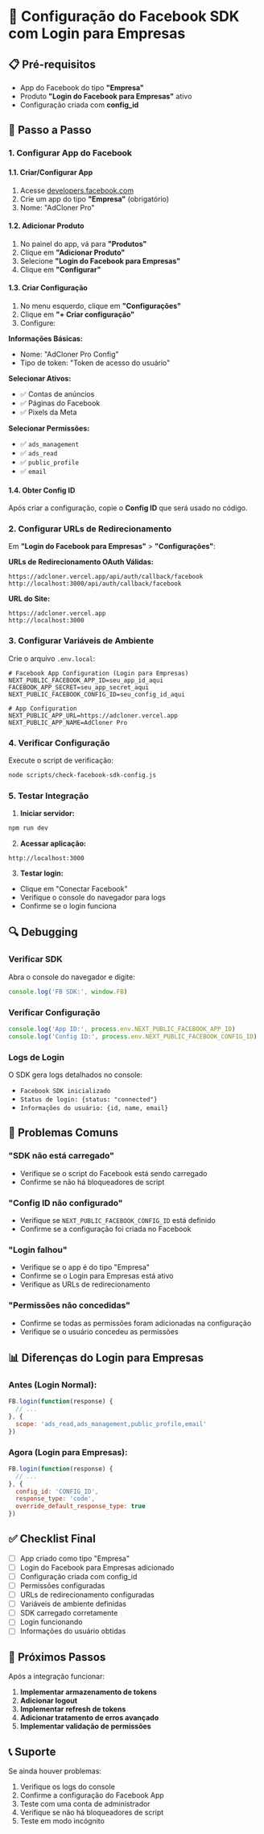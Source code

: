 # 🚀 Configuração do Facebook SDK com Login para Empresas

## 📋 Pré-requisitos

- App do Facebook do tipo **"Empresa"**
- Produto **"Login do Facebook para Empresas"** ativo
- Configuração criada com **config_id**

## 🔧 Passo a Passo

### 1. Configurar App do Facebook

#### 1.1. Criar/Configurar App
1. Acesse [developers.facebook.com](https://developers.facebook.com)
2. Crie um app do tipo **"Empresa"** (obrigatório)
3. Nome: "AdCloner Pro"

#### 1.2. Adicionar Produto
1. No painel do app, vá para **"Produtos"**
2. Clique em **"Adicionar Produto"**
3. Selecione **"Login do Facebook para Empresas"**
4. Clique em **"Configurar"**

#### 1.3. Criar Configuração
1. No menu esquerdo, clique em **"Configurações"**
2. Clique em **"+ Criar configuração"**
3. Configure:

**Informações Básicas:**
- Nome: "AdCloner Pro Config"
- Tipo de token: "Token de acesso do usuário"

**Selecionar Ativos:**
- ✅ Contas de anúncios
- ✅ Páginas do Facebook
- ✅ Pixels da Meta

**Selecionar Permissões:**
- ✅ `ads_management`
- ✅ `ads_read`
- ✅ `public_profile`
- ✅ `email`

#### 1.4. Obter Config ID
Após criar a configuração, copie o **Config ID** que será usado no código.

### 2. Configurar URLs de Redirecionamento

Em **"Login do Facebook para Empresas"** > **"Configurações"**:

**URLs de Redirecionamento OAuth Válidas:**
```
https://adcloner.vercel.app/api/auth/callback/facebook
http://localhost:3000/api/auth/callback/facebook
```

**URL do Site:**
```
https://adcloner.vercel.app
http://localhost:3000
```

### 3. Configurar Variáveis de Ambiente

Crie o arquivo `.env.local`:

```env
# Facebook App Configuration (Login para Empresas)
NEXT_PUBLIC_FACEBOOK_APP_ID=seu_app_id_aqui
FACEBOOK_APP_SECRET=seu_app_secret_aqui
NEXT_PUBLIC_FACEBOOK_CONFIG_ID=seu_config_id_aqui

# App Configuration
NEXT_PUBLIC_APP_URL=https://adcloner.vercel.app
NEXT_PUBLIC_APP_NAME=AdCloner Pro
```

### 4. Verificar Configuração

Execute o script de verificação:

```bash
node scripts/check-facebook-sdk-config.js
```

### 5. Testar Integração

1. **Iniciar servidor:**
```bash
npm run dev
```

2. **Acessar aplicação:**
```
http://localhost:3000
```

3. **Testar login:**
- Clique em "Conectar Facebook"
- Verifique o console do navegador para logs
- Confirme se o login funciona

## 🔍 Debugging

### Verificar SDK
Abra o console do navegador e digite:
```javascript
console.log('FB SDK:', window.FB)
```

### Verificar Configuração
```javascript
console.log('App ID:', process.env.NEXT_PUBLIC_FACEBOOK_APP_ID)
console.log('Config ID:', process.env.NEXT_PUBLIC_FACEBOOK_CONFIG_ID)
```

### Logs de Login
O SDK gera logs detalhados no console:
- `Facebook SDK inicializado`
- `Status de login: {status: "connected"}`
- `Informações do usuário: {id, name, email}`

## 🚨 Problemas Comuns

### "SDK não está carregado"
- Verifique se o script do Facebook está sendo carregado
- Confirme se não há bloqueadores de script

### "Config ID não configurado"
- Verifique se `NEXT_PUBLIC_FACEBOOK_CONFIG_ID` está definido
- Confirme se a configuração foi criada no Facebook

### "Login falhou"
- Verifique se o app é do tipo "Empresa"
- Confirme se o Login para Empresas está ativo
- Verifique as URLs de redirecionamento

### "Permissões não concedidas"
- Confirme se todas as permissões foram adicionadas na configuração
- Verifique se o usuário concedeu as permissões

## 📊 Diferenças do Login para Empresas

### Antes (Login Normal):
```javascript
FB.login(function(response) {
  // ...
}, {
  scope: 'ads_read,ads_management,public_profile,email'
})
```

### Agora (Login para Empresas):
```javascript
FB.login(function(response) {
  // ...
}, {
  config_id: 'CONFIG_ID',
  response_type: 'code',
  override_default_response_type: true
})
```

## ✅ Checklist Final

- [ ] App criado como tipo "Empresa"
- [ ] Login do Facebook para Empresas adicionado
- [ ] Configuração criada com config_id
- [ ] Permissões configuradas
- [ ] URLs de redirecionamento configuradas
- [ ] Variáveis de ambiente definidas
- [ ] SDK carregado corretamente
- [ ] Login funcionando
- [ ] Informações do usuário obtidas

## 🎯 Próximos Passos

Após a integração funcionar:

1. **Implementar armazenamento de tokens**
2. **Adicionar logout**
3. **Implementar refresh de tokens**
4. **Adicionar tratamento de erros avançado**
5. **Implementar validação de permissões**

## 📞 Suporte

Se ainda houver problemas:

1. Verifique os logs do console
2. Confirme a configuração do Facebook App
3. Teste com uma conta de administrador
4. Verifique se não há bloqueadores de script
5. Teste em modo incógnito 